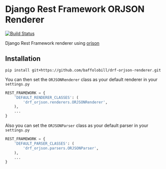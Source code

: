 Django Rest Framework ORJSON Renderer
==================

[![Build Status](https://travis-ci.org/gizmag/drf-ujson-renderer.png?branch=master)](https://travis-ci.org/gizmag/drf-ujson-renderer)

Django Rest Framework renderer using [orjson](https://github.com/ijl/orjson)

## Installation

`pip install git+https://github.com/baffolobill/drf-orjson-renderer.git`

You can then set the `ORJSONRenderer` class as your default renderer in your `settings.py`

```python
REST_FRAMEWORK = {
    'DEFAULT_RENDERER_CLASSES': (
        'drf_orjson.renderers.ORJSONRenderer',
    ),
    ...
}
```

Also you can set the `ORJSONParser` class as your default parser in your `settings.py`

```python
REST_FRAMEWORK = {
    'DEFAULT_PARSER_CLASSES': (
        'drf_orjson.parsers.ORJSONParser',
    ),
    ...
}
```
